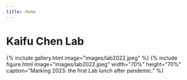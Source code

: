 ```yaml
---
title: Home
---
```

# Kaifu Chen Lab

{%
  include gallery.html
  image="images/lab2022.jpeg"
%}
{%
  include figure.html
  image="images/lab2022.jpeg"
  width="70%"
  height="70%"
  caption="Marking 2023: the first Lab lunch after pandemic."
%}
